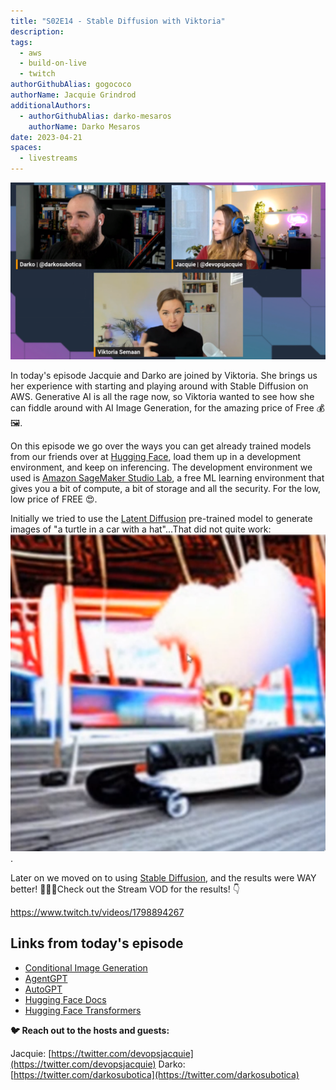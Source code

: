 ```yaml
---
title: "S02E14 - Stable Diffusion with Viktoria" 
description:
tags:
  - aws
  - build-on-live
  - twitch
authorGithubAlias: gogococo
authorName: Jacquie Grindrod
additionalAuthors: 
  - authorGithubAlias: darko-mesaros
    authorName: Darko Mesaros
date: 2023-04-21
spaces:
  - livestreams
---
```


![Viktoria, Jacquie and Darko looking all confused on the live stream](images/bows02e14.png)

In today's episode Jacquie and Darko are joined by Viktoria. She brings us her experience with starting and playing around with Stable Diffusion on AWS. Generative AI is all the rage now, so Viktoria wanted to see how she can fiddle around with AI Image Generation, for the amazing price of Free 💰🖼️.

On this episode we go over the ways you can get already trained models from our friends over at [Hugging Face](https://huggingface.co), load them up in a development environment, and keep on inferencing. The development environment we used is [Amazon SageMaker Studio Lab](https://aws.amazon.com/sagemaker/studio-lab/), a free ML learning environment that gives you a bit of compute, a bit of storage and all the security. For the low, low price of FREE 😍.

Initially we tried to use the [Latent Diffusion](https://huggingface.co/spaces/multimodalart/latentdiffusion) pre-trained model to generate images of "a turtle in a car with a hat"...That did not quite work:
![Image of what is supposed to be a Turtle in a car with a hat, but ultimately its just a garbled mess of colors and shapes](images/turtlebad.png).

Later on we moved on to using [Stable Diffusion](https://huggingface.co/spaces/stabilityai/stable-diffusion), and the results were WAY better! 🐢🚗🤠Check out the Stream VOD for the results! 👇

https://www.twitch.tv/videos/1798894267

## Links from today's episode

- [Conditional Image Generation](https://huggingface.co/docs/diffusers/using-diffusers/conditional_image_generation)
- [AgentGPT](https://github.com/reworkd/AgentGPT)
- [AutoGPT](https://github.com/Significant-Gravitas/Auto-GPT)
- [Hugging Face Docs](https://huggingface.co/docs)
- [Hugging Face Transformers](https://huggingface.co/docs/transformers/index)

**🐦 Reach out to the hosts and guests:**

Jacquie: [https://twitter.com/devopsjacquie](https://twitter.com/devopsjacquie)
Darko: [https://twitter.com/darkosubotica](https://twitter.com/darkosubotica)
